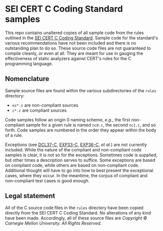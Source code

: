# SEI CERT C Coding Standard samples

This repo contains unaltered copies of all sample code from the rules outlined in the [SEI CERT C Coding Standard](https://wiki.sei.cmu.edu/confluence/display/c/SEI+CERT+C+Coding+Standard). Sample code for the standard's various recommendations have not been included and there is no outstanding plan to do so. These source code files are not guaranteed to compile cleanly, or even at all. They are meant for use in gauging the effectiveness of static analyzers against CERT's rules for the C programming language.

## Nomenclature

Sample source files are found within the various subdirectories of the `rules` directory:

* `nc*.c` are non-compliant sources
* `c*.c` are compliant sources

Code samples follow an origin 0 naming scheme, _e.g._, the first non-compliant sample for a given rule is named `nc0.c`, the second `nc1.c`, and so forth. Code samples are numbered in the order they appear within the body of a rule.

Exceptions (see [DCL37-C](https://wiki.sei.cmu.edu/confluence/display/c/DCL37-C.+Do+not+declare+or+define+a+reserved+identifier), [EXP33-C](https://wiki.sei.cmu.edu/confluence/display/c/EXP33-C.+Do+not+read+uninitialized+memory), [EXP36-C](https://wiki.sei.cmu.edu/confluence/display/c/EXP36-C.+Do+not+cast+pointers+into+more+strictly+aligned+pointer+types), _et al._) are not currently included. While the nature of the compliant and non-compliant code samples is clear, it is not so for the exceptions. Sometimes code is supplied, but other times a description serves to suffice. Some exceptions are based on compliant code, while others are based on non-compliant code. Additional thought will have to go into how to best present the exceptional cases, where they occur. In the meantime, the corpus of compliant and non-compliant test cases is good enough.

## Legal statement

All of the C source code files in the `rules` directory have been copied directly from the SEI CERT C Coding Standard. No alterations of any kind have been made. Accordingly, all of these source files are _Copyright © Carnegie Mellon University. All Rights Reserved._
